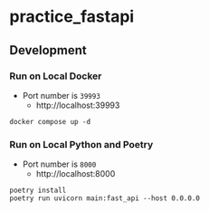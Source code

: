 # practice_fastapi

## Development
### Run on Local Docker
- Port number is `39993`
    - http://localhost:39993
```
docker compose up -d
```

### Run on Local Python and Poetry
- Port number is `8000`
    - http://localhost:8000
```
poetry install
poetry run uvicorn main:fast_api --host 0.0.0.0
```